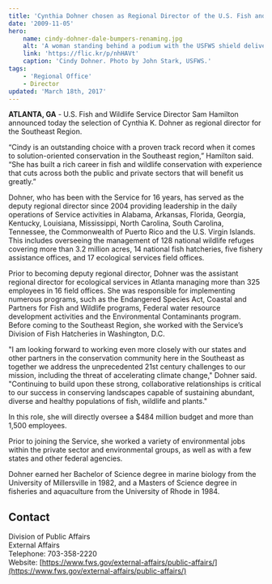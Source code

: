 ```yaml
---
title: 'Cynthia Dohner chosen as Regional Director of the U.S. Fish and Wildlife Service’s Southeast Region'
date: '2009-11-05'
hero:
    name: cindy-dohner-dale-bumpers-renaming.jpg
    alt: 'A woman standing behind a podium with the USFWS shield delivers a speech.'
    link: 'https://flic.kr/p/nhHAVt'
    caption: 'Cindy Dohner. Photo by John Stark, USFWS.'
tags:
    - 'Regional Office'
    - Director
updated: 'March 18th, 2017'
---
```


**ATLANTA, GA** - U.S. Fish and Wildlife Service Director Sam Hamilton announced today the selection of Cynthia K. Dohner as regional director for the Southeast Region.  

“Cindy is an outstanding choice with a proven track record when it comes to solution-oriented conservation in the Southeast region,” Hamilton said. “She has built a rich career in fish and wildlife conservation with experience that cuts across both the public and private sectors that will benefit us greatly.”  

Dohner, who has been with the Service for 16 years, has served as the deputy regional director since 2004 providing leadership in the daily operations of Service activities in Alabama, Arkansas, Florida, Georgia, Kentucky, Louisiana, Mississippi, North Carolina, South Carolina, Tennessee, the Commonwealth of Puerto Rico and the U.S. Virgin Islands. This includes overseeing the management of 128 national wildlife refuges covering more than 3.2 million acres, 14 national fish hatcheries, five fishery assistance offices, and 17 ecological services field offices.  

Prior to becoming deputy regional director, Dohner was the assistant regional director for ecological services in Atlanta managing more than 325 employees in 16 field offices. She was responsible for implementing numerous programs, such as the Endangered Species Act, Coastal and Partners for Fish and Wildlife programs, Federal water resource development activities and the Environmental Contaminants program. Before coming to the Southeast Region, she worked with the Service’s Division of Fish Hatcheries in Washington, D.C.  

"I am looking forward to working even more closely with our states and other partners in the conservation community here in the Southeast as together we address the unprecedented 21st century challenges to our mission, including the threat of accelerating climate change," Dohner said. "Continuing to build upon these strong, collaborative relationships is critical to our success in conserving landscapes capable of sustaining abundant, diverse and healthy populations of fish, wildlife and plants."  

In this role, she will directly oversee a $484 million budget and more than 1,500 employees.  

Prior to joining the Service, she worked a variety of environmental jobs within the private sector and environmental groups, as well as with a few states and other federal agencies.  

Dohner earned her Bachelor of Science degree in marine biology from the University of Millersville in 1982, and a Masters of Science degree in fisheries and aquaculture from the University of Rhode in 1984.

## Contact

Division of Public Affairs  
External Affairs  
Telephone: 703-358-2220  
Website: [https://www.fws.gov/external-affairs/public-affairs/](https://www.fws.gov/external-affairs/public-affairs/)
